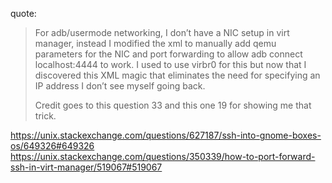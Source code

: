 quote:
>For adb/usermode networking, I don’t have a NIC setup in virt manager, instead I modified the xml to manually add qemu parameters for the NIC and port forwarding to allow adb connect localhost:4444 to work. I used to use virbr0 for this but now that I discovered this XML magic that eliminates the need for specifying an IP address I don’t see myself going back.
>
>Credit goes to this question 33 and this one 19 for showing me that trick.

https://unix.stackexchange.com/questions/627187/ssh-into-gnome-boxes-os/649326#649326
https://unix.stackexchange.com/questions/350339/how-to-port-forward-ssh-in-virt-manager/519067#519067
